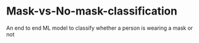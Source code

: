 # Mask-vs-No-mask-classification
An end to end ML model to classify whether a person is wearing a mask or not
